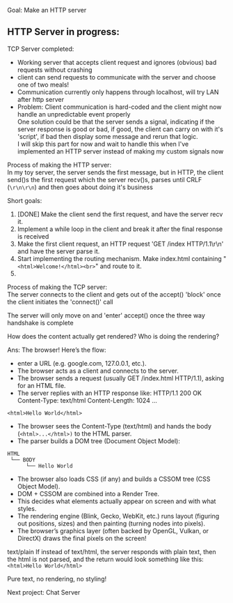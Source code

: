 Goal: Make an HTTP server

HTTP Server in progress:
- 


TCP Server completed:
- Working server that accepts client request and ignores (obvious) bad requests without crashing
- client can send requests to communicate with the server and choose one of two meals!
- Communication currently only happens through localhost, will try LAN after http server
- Problem: Client communication is hard-coded and the client might now handle an unpredictable event properly    
One solution could be that the server sends a signal, indicating if the server response is good or bad, if good, the client can carry on with it's 'script', if bad then display some message and rerun that logic.  
I will skip this part for now and wait to handle this when I've implemented an HTTP server instead of making my custom signals now


Process of making the HTTP server:  
In my toy server, the server sends the first message, but in HTTP, the client send()s the first request which the server recv()s, parses until CRLF (`\r\n\r\n`) and then goes about doing it's business

Short goals:
1) [DONE] Make the client send the first request, and have the server recv it.  
2) Implement a while loop in the client and break it after the final response is received
3) Make the first client request, an HTTP request 'GET /index HTTP/1.1\r\n' and have the server parse it.  
4) Start implementing the routing mechanism. Make index.html containing "`<html>Welcome!</html><br>`" and route to it.  
5) 


Process of making the TCP server:  
The server connects to the client and gets out of the accept() 'block' once the client
initiates the 'connect()' call

The server will only move on and 'enter' accept() once the three way handshake is complete

How does the content actually get rendered? Who is doing the rendering?

Ans: The browser! Here’s the flow:

- enter a URL (e.g. google.com, 127.0.0.1, etc.).
- The browser acts as a client and connects to the server.
- The browser sends a request (usually GET /index.html HTTP/1.1), asking for an HTML file.
- The server replies with an HTTP response like:
HTTP/1.1 200 OK
Content-Type: text/html
Content-Length: 1024
...

`<html>Hello World</html>`


- The browser sees the Content-Type (text/html) and hands the body (`<html>...</html>)` to the HTML parser.
- The parser builds a DOM tree (Document Object Model):

```
HTML
 └── BODY
      └── Hello World
```


- The browser also loads CSS (if any) and builds a CSSOM tree (CSS Object Model).
- DOM + CSSOM are combined into a Render Tree.
- This decides what elements actually appear on screen and with what styles.
- The rendering engine (Blink, Gecko, WebKit, etc.) runs layout (figuring out positions, sizes) and then painting (turning nodes into pixels).
- The browser’s graphics layer (often backed by OpenGL, Vulkan, or DirectX) draws the final pixels on the screen!

text/plain
If instead of text/html, the server responds with plain text, then the html is not parsed, and the return would look something like this:
```<html>Hello World</html>```

Pure text, no rendering, no styling!



Next project: Chat Server